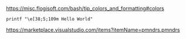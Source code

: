 https://misc.flogisoft.com/bash/tip_colors_and_formatting#colors

```
printf "\e[38;5;109m Hello World"
```

https://marketplace.visualstudio.com/items?itemName=pmndrs.pmndrs
